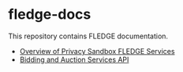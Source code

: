 # fledge-docs

This repository contains FLEDGE documentation.

* [Overview of Privacy Sandbox FLEDGE Services](trusted_services_overview.md)
* [Bidding and Auction Services API](bidding_auction_services_api.md)
